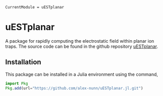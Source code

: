 ```@meta
CurrentModule = uESTplanar
```

# uESTplanar

A package for rapidly computing the electrostatic field within planar ion traps. The source code can be found in the github repository [uESTplanar](https://github.com/alex-nunn/uESTplanar.jl).

## Installation
This package can be installed in a Julia environment using the command,

```julia
import Pkg
Pkg.add(url="https://github.com/alex-nunn/uESTplanar.jl.git")
```

